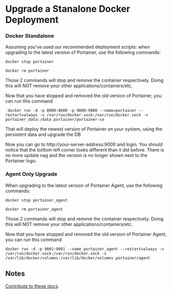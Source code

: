 # Upgrade a Stanalone Docker Deployment
### Docker Standalone
Assuming you've used our recommended deployment scripts: when upgrading to the latest version of Portainer, use the following commands:

```shell
docker stop portainer
```

```shell
docker rm portainer
```

Those 2 commands will stop and remove the container respectively. Doing this will NOT remove your other applications/containers/etc.

Now that you have stopped and removed the old version of Portainer, you can run this command

<pre><code> docker run -d -p 8000:8000 -p 9000:9000 --name=portainer --restart=always -v /var/run/docker.sock:/var/run/docker.sock -v portainer_data:/data portainer/portainer-ce</code></pre>

That will deploy the newest version of Portainer on your system, using the persistent data and upgrade the DB

Now you can go to http://your-server-address:9000 and login. You should notice that the bottom left corner looks different than it did before. There is no more update nag and the version is no longer shown next to the Portainer logo.

### Agent Only Upgrade

When upgrading to the latest version of Portainer Agent, use the following commands:

```shell
docker stop portainer_agent
```

```shell
docker rm portainer_agent
```
Those 2 commands will stop and remove the container respectively. Doing this will NOT remove your other applications/containers/etc.

Now that you have stopped and removed the old version of Portainer Agent, you can run this command

```shell
docker run -d -p 9001:9001 --name portainer_agent --restart=always -v /var/run/docker.sock:/var/run/docker.sock -v /var/lib/docker/volumes:/var/lib/docker/volumes portainer/agent
```

## Notes
[Contribute to these docs](https://github.com/portainer/portainer-docs/blob/master/contributing.md).
